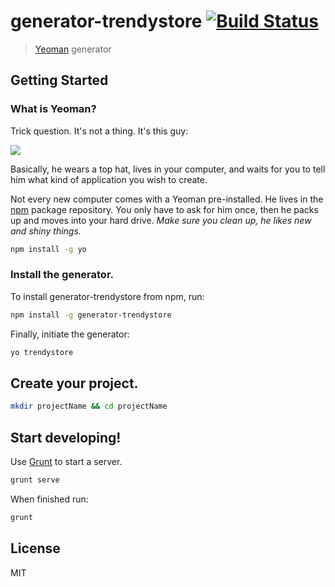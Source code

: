 # generator-trendystore [![Build Status](https://secure.travis-ci.org/BasicElements/generator-trendystore.png?branch=master)](https://travis-ci.org/BasicElements/generator-trendystore)

> [Yeoman](http://yeoman.io) generator


## Getting Started

### What is Yeoman?

Trick question. It's not a thing. It's this guy:

![](http://i.imgur.com/JHaAlBJ.png)

Basically, he wears a top hat, lives in your computer, and waits for you to tell him what kind of application you wish to create.

Not every new computer comes with a Yeoman pre-installed. He lives in the [npm](https://npmjs.org) package repository. You only have to ask for him once, then he packs up and moves into your hard drive. *Make sure you clean up, he likes new and shiny things.*

```bash
npm install -g yo
```

### Install the generator.

To install generator-trendystore from npm, run:

```bash
npm install -g generator-trendystore
```

Finally, initiate the generator:

```bash
yo trendystore
```

## Create your project.

```bash
mkdir projectName && cd projectName
```

## Start developing!

Use [Grunt](https://gruntjs.com) to start a server.

```bash
grunt serve
```

When finished run:

```bash
grunt
```

## License

MIT
